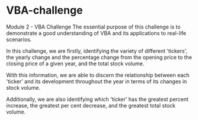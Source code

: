 # VBA-challenge
Module 2 - VBA Challenge
The essential purpose of this challenge is to demonstrate a good understanding of VBA and its applications to real-life scenarios.
  
  In this challenge, we are firstly, identifying the variety of different 'tickers', the yearly    change and the percentage change from the opening price to the closing price of a given year,    and the total stock volume. 

  With this information, we are able to discern the relationship between each 'ticker' and its   development throughout the year in terms of its changes in stock volume. 
  
  Additionally, we are also identifying which 'ticker' has the greatest percent increase, the greatest   per cent decrease, and the greatest total stock volume. 
  
